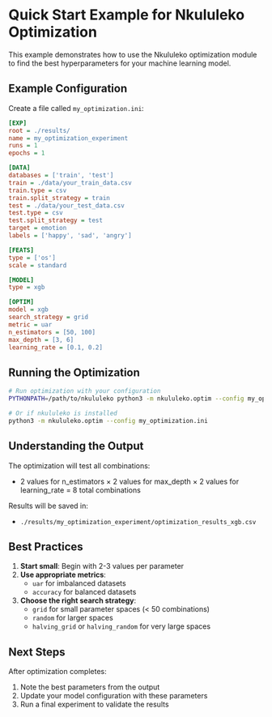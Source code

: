# Quick Start Example for Nkululeko Optimization

This example demonstrates how to use the Nkululeko optimization module to find the best hyperparameters for your machine learning model.

## Example Configuration

Create a file called `my_optimization.ini`:

```ini
[EXP]
root = ./results/
name = my_optimization_experiment
runs = 1
epochs = 1

[DATA]
databases = ['train', 'test']
train = ./data/your_train_data.csv
train.type = csv
train.split_strategy = train
test = ./data/your_test_data.csv
test.type = csv  
test.split_strategy = test
target = emotion
labels = ['happy', 'sad', 'angry']

[FEATS]
type = ['os']
scale = standard

[MODEL]
type = xgb

[OPTIM]
model = xgb
search_strategy = grid
metric = uar
n_estimators = [50, 100]
max_depth = [3, 6]
learning_rate = [0.1, 0.2]
```

## Running the Optimization

```bash
# Run optimization with your configuration
PYTHONPATH=/path/to/nkululeko python3 -m nkululeko.optim --config my_optimization.ini

# Or if nkululeko is installed
python3 -m nkululeko.optim --config my_optimization.ini
```

## Understanding the Output

The optimization will test all combinations:
- 2 values for n_estimators × 2 values for max_depth × 2 values for learning_rate = 8 total combinations

Results will be saved in:
- `./results/my_optimization_experiment/optimization_results_xgb.csv`

## Best Practices

1. **Start small**: Begin with 2-3 values per parameter
2. **Use appropriate metrics**: 
   - `uar` for imbalanced datasets
   - `accuracy` for balanced datasets
3. **Choose the right search strategy**:
   - `grid` for small parameter spaces (< 50 combinations)
   - `random` for larger spaces
   - `halving_grid` or `halving_random` for very large spaces

## Next Steps

After optimization completes:
1. Note the best parameters from the output
2. Update your model configuration with these parameters
3. Run a final experiment to validate the results
